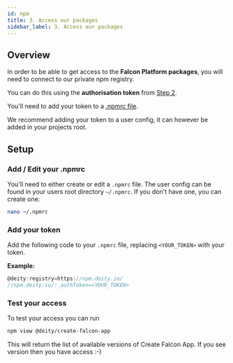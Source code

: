 ```yaml
---
id: npm
title: 3. Access our packages
sidebar_label: 3. Access our packages
---
```


## Overview

In order to be able to get access to the **Falcon Platform packages**, you will need to connect to our private npm registry.

You can do this using the **authorisation token** from [Step 2](/docs/platform/getting-started/dcloud#getting-your-npm-token). 

You'll need to add your token to a [.npmrc file](https://docs.npmjs.com/cli/v7/configuring-npm/npmrc).

We recommend adding your token to a user config, it can however be added in your projects root.

## Setup

### Add / Edit your .npmrc

You'll need to either create or edit a `.npmrc` file. The user config can be found in your users root directory `~/.npmrc`.  If you don't have one, you can create one:

```bash
nano ~/.npmrc
```

### Add your token

Add the following code to your `.npmrc` file, replacing `<YOUR_TOKEN>` with your token. 

**Example:**
```javascript
@deity:registry=https://npm.deity.io/
//npm.deity.io/:_authToken=<YOUR_TOKEN>
```

### Test your access

To test your access you can run 

```bash
npm view @deity/create-falcon-app
```

This will return the list of available versions of Create Falcon App. If you see version then you have access :-)
